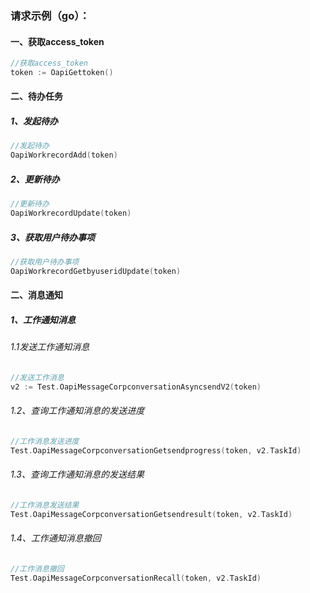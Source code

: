 ### **请求示例（go）**：

#### 一、获取access_token    

```go
//获取access_token
token := OapiGettoken()
```

#### 二、待办任务

#####     1、**发起待办** 

```go
//发起待办
OapiWorkrecordAdd(token)
```

#####      2、**更新待办** 

```go
//更新待办
OapiWorkrecordUpdate(token)
```

#####     3、获取用户待办事项

```go
//获取用户待办事项
OapiWorkrecordGetbyuseridUpdate(token)
```



#### 二、消息通知

##### 		1、工作通知消息

###### 				1.1发送工作通知消息

```go
//发送工作消息
v2 := Test.OapiMessageCorpconversationAsyncsendV2(token)
```

###### 				1.2、查询工作通知消息的发送进度

```go
//工作消息发送进度
Test.OapiMessageCorpconversationGetsendprogress(token, v2.TaskId)
```

###### 				1.3、查询工作通知消息的发送结果

```go
//工作消息发送结果
Test.OapiMessageCorpconversationGetsendresult(token, v2.TaskId)
```

###### 				1.4、工作通知消息撤回

```go
//工作消息撤回
Test.OapiMessageCorpconversationRecall(token, v2.TaskId)
```